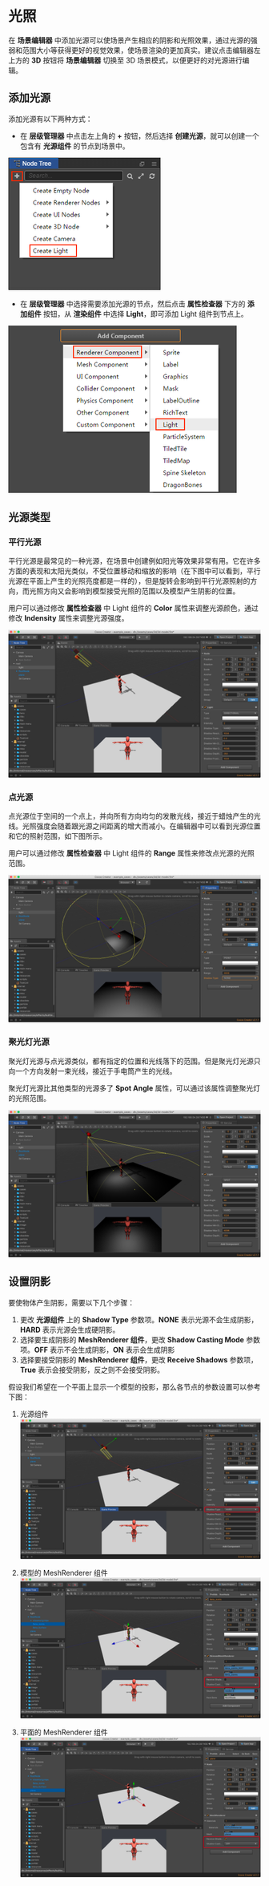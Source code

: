 # 光照

在 **场景编辑器** 中添加光源可以使场景产生相应的阴影和光照效果，通过光源的强弱和范围大小等获得更好的视觉效果，使场景渲染的更加真实。建议点击编辑器左上方的 **3D** 按钮将 **场景编辑器** 切换至 3D 场景模式，以便更好的对光源进行编辑。

## 添加光源

添加光源有以下两种方式：

- 在 **层级管理器** 中点击左上角的 **+** 按钮，然后选择 **创建光源**，就可以创建一个包含有 **光源组件** 的节点到场景中。

![](img/add-node-light.png)

- 在 **层级管理器** 中选择需要添加光源的节点，然后点击 **属性检查器** 下方的 **添加组件** 按钮，从 **渲染组件** 中选择 **Light**，即可添加 Light 组件到节点上。

![](img/add-light.png)

## 光源类型

### 平行光源

平行光源是最常见的一种光源，在场景中创建例如阳光等效果非常有用。它在许多方面的表现和太阳光类似，不受位置移动和缩放的影响（在下图中可以看到，平行光源在平面上产生的光照亮度都是一样的），但是旋转会影响到平行光源照射的方向，而光照方向又会影响到模型接受光照的范围以及模型产生阴影的位置。

用户可以通过修改 **属性检查器** 中 Light 组件的 **Color** 属性来调整光源颜色，通过修改 **Indensity** 属性来调整光源强度。

![Directional Light](img/lighting-4.jpg)

### 点光源

点光源位于空间的一个点上，并向所有方向均匀的发散光线，接近于蜡烛产生的光线。光照强度会随着跟光源之间距离的增大而减小。在编辑器中可以看到光源位置和它的照射范围，如下图所示。

用户可以通过修改 **属性检查器** 中 Light 组件的 **Range** 属性来修改点光源的光照范围。

![Point Light](img/lighting-5.jpg)

### 聚光灯光源

聚光灯光源与点光源类似，都有指定的位置和光线落下的范围。但是聚光灯光源只向一个方向发射一束光线，接近于手电筒产生的光线。

聚光灯光源比其他类型的光源多了 **Spot Angle** 属性，可以通过该属性调整聚光灯的光照范围。

![Spot Light](img/lighting-6.jpg)

## 设置阴影

要使物体产生阴影，需要以下几个步骤：

1. 更改 **光源组件** 上的 **Shadow Type** 参数项。**NONE** 表示光源不会生成阴影，**HARD** 表示光源会生成硬阴影。
2. 选择要生成阴影的 **MeshRenderer 组件**，更改 **Shadow Casting Mode** 参数项。**OFF** 表示不会生成阴影，**ON** 表示会生成阴影
3. 选择要接受阴影的 **MeshRenderer 组件**，更改 **Receive Shadows** 参数项，**True** 表示会接受阴影，反之则不会接受阴影。

假设我们希望在一个平面上显示一个模型的投影，那么各节点的参数设置可以参考下图：

1. 光源组件
![Light Component](img/lighting-1.jpg)

2. 模型的 MeshRenderer 组件
![Light Component](img/lighting-2.jpg)

3. 平面的 MeshRenderer 组件
![Light Component](img/lighting-3.jpg)
